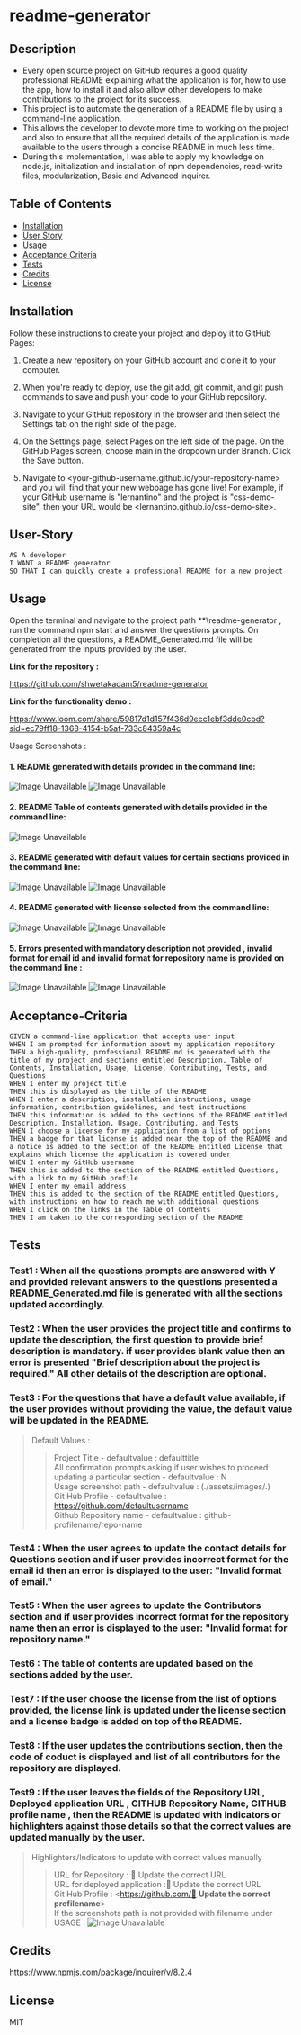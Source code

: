 # readme-generator

## Description

- Every open source project on GitHub requires a good quality professional README explaining what the application is for, how to use the app, how to install it and also allow other developers to make contributions to the project for its success.
- This project is to automate the generation of a README file by using a command-line application.
- This allows the developer to devote more time to working on the project and also to ensure that all the required details of the application is made available to the users through a concise README in much less time.
- During this implementation, I was able to apply my knowledge on node.js, initialization and installation of npm dependencies, read-write files, modularization, Basic and Advanced inquirer. 

## Table of Contents 

- [Installation](#installation)
- [User Story](#user-story)
- [Usage](#usage)
- [Acceptance Criteria](#acceptance-criteria)
- [Tests](#tests)
- [Credits](#credits)
- [License](#license)

## Installation

Follow these instructions to create your project and deploy it to GitHub Pages:

1. Create a new repository on your GitHub account and clone it to your computer.

2. When you're ready to deploy, use the git add, git commit, and git push commands to save and push your code to your GitHub repository.

3. Navigate to your GitHub repository in the browser and then select the Settings tab on the right side of the page.

4. On the Settings page, select Pages on the left side of the page. On the GitHub Pages screen, choose main in the dropdown under Branch. Click the Save button.

5. Navigate to <your-github-username.github.io/your-repository-name> and you will find that your new webpage has gone live! For example, if your GitHub username is "lernantino" and the project is "css-demo-site", then your URL would be <lernantino.github.io/css-demo-site>.

## User-Story 
```
AS A developer
I WANT a README generator
SO THAT I can quickly create a professional README for a new project
```

## Usage

Open the terminal and navigate to the project path **\readme-generator , run the command npm start and answer the questions prompts.
On completion all the questions, a README_Generated.md file will be generated from the inputs provided by the user.

**Link for the repository :** 

https://github.com/shwetakadam5/readme-generator

**Link for the functionality demo :**

https://www.loom.com/share/59817d1d157f436d9ecc1ebf3dde0cbd?sid=ec79ff18-1368-4154-b5af-733c84359a4c

Usage Screenshots :

#### 1. ****README generated with details provided in the command line:****

![Image Unavailable](./assets/images/readme_generator_Usage1.png) 
![Image Unavailable](./assets/images/readme_generator_Usage2.png) 

#### 2. ****README Table of contents generated with details provided in the command line:****

![Image Unavailable](./assets/images/readme_generator_tableofcontents.png) 

#### 3. ****README generated with default values for certain sections provided in the command line:****

![Image Unavailable](./assets/images/readme_generator_DefaultHighlightingTodos.png)
![Image Unavailable](./assets/images/readme_generator_DefaultHighlightingTodos2.png) 


#### 4. ****README generated with license selected from the command line:****

![Image Unavailable](./assets/images/readme_generator_license1.png) 
![Image Unavailable](./assets/images/readme_generator_license2.png) 

#### 5. ****Errors presented with mandatory description not provided , invalid format for email id and invalid format for repository name is provided on the command line :****

![Image Unavailable](./assets/images/readme_generator_Error1.png) 
![Image Unavailable](./assets/images/readme_generator_Error2.png) 


## Acceptance-Criteria

```
GIVEN a command-line application that accepts user input
WHEN I am prompted for information about my application repository
THEN a high-quality, professional README.md is generated with the title of my project and sections entitled Description, Table of Contents, Installation, Usage, License, Contributing, Tests, and Questions
WHEN I enter my project title
THEN this is displayed as the title of the README
WHEN I enter a description, installation instructions, usage information, contribution guidelines, and test instructions
THEN this information is added to the sections of the README entitled Description, Installation, Usage, Contributing, and Tests
WHEN I choose a license for my application from a list of options
THEN a badge for that license is added near the top of the README and a notice is added to the section of the README entitled License that explains which license the application is covered under
WHEN I enter my GitHub username
THEN this is added to the section of the README entitled Questions, with a link to my GitHub profile
WHEN I enter my email address
THEN this is added to the section of the README entitled Questions, with instructions on how to reach me with additional questions
WHEN I click on the links in the Table of Contents
THEN I am taken to the corresponding section of the README
```


## Tests

### Test1 : When all the questions prompts are answered with Y and provided relevant answers to the questions presented a README_Generated.md file is generated with all the sections updated accordingly. 

### Test2 : When the user provides the project title and confirms to update the description, the first question to provide brief description is mandatory. if user provides blank value then an error is presented "Brief description about the project is required." All other details of the description are optional.

### Test3 : For the questions that have a default value available, if the user provides without providing the value, the default value will be updated in the README. 
>Default Values :
>>Project Title - defaultvalue :  defaulttitle  
>>All confirmation prompts asking if user wishes to proceed updating a particular section - defaultvalue : N     
>>Usage screenshot path - defaultvalue : (./assets/images/*.*)    
>>Git Hub Profile - defaultvalue : https://github.com/defaultusername   
>>Github Repository name - defaultvalue : github-profilename/repo-name  


### Test4 : When the user agrees to update the contact details for Questions section and if user provides incorrect format for the email id then an error is displayed to the user:  "Invalid format of email." 

### Test5 : When the user agrees to update the Contributors section and if user provides incorrect format for the repository name then an error is displayed to the user:  "Invalid format for repository name." 

### Test6 : The table of contents are updated based on the sections added by the user.

### Test7 : If the user choose the license from the list of options provided, the license link is updated under the license section and a license badge is added on top of the README.

### Test8 : If the user updates the contributions section, then the code of coduct is displayed and list of all contributors for the repository are displayed.


### Test9 : If the user leaves the fields of the Repository URL, Deployed application URL , GITHUB Repository Name, GITHUB profile name , then the README is updated with indicators or highlighters against those details so that the correct values are updated manually by the user.
>Highlighters/Indicators to update with correct values manually 
>>URL for Repository : 📝 Update the correct URL    
>>URL for deployed application :📝 Update the correct URL    
>>Git Hub Profile : <https://github.com/📝 **Update the correct profilename**>   
>>If the screenshots path is not provided with filename under USAGE : ![Image Unavailable](./assets/images/⛔️)    

## Credits

https://www.npmjs.com/package/inquirer/v/8.2.4


## License

MIT


